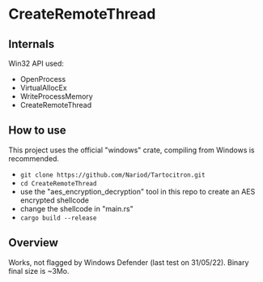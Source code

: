 # CreateRemoteThread

## Internals
Win32 API used:
* OpenProcess 
* VirtualAllocEx
* WriteProcessMemory
* CreateRemoteThread


## How to use
This project uses the official "windows" crate, compiling from Windows is recommended. 
- `git clone https://github.com/Nariod/Tartocitron.git`
- `cd CreateRemoteThread`
- use the "aes_encryption_decryption" tool in this repo to create an AES encrypted shellcode
- change the shellcode in "main.rs"
- `cargo build --release`


## Overview
Works, not flagged by Windows Defender (last test on 31/05/22). Binary final size is ~3Mo.